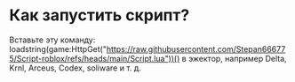 # Как запустить скрипт?
Вставьте эту команду: loadstring(game:HttpGet("https://raw.githubusercontent.com/Stepan666775/Script-roblox/refs/heads/main/Script.lua"))() в эжектор, например Delta, Krnl, Arceus, Codex, soliware и т. д.
